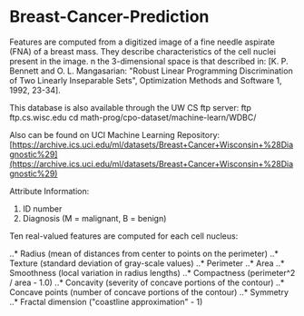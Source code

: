 # Breast-Cancer-Prediction
Features are computed from a digitized image of a fine needle aspirate (FNA) of a breast mass. They describe characteristics of the cell nuclei present in the image.
n the 3-dimensional space is that described in: [K. P. Bennett and O. L. Mangasarian: "Robust Linear Programming Discrimination of Two Linearly Inseparable Sets", Optimization Methods and Software 1, 1992, 23-34].

This database is also available through the UW CS ftp server:
ftp ftp.cs.wisc.edu
cd math-prog/cpo-dataset/machine-learn/WDBC/

Also can be found on UCI Machine Learning Repository: [https://archive.ics.uci.edu/ml/datasets/Breast+Cancer+Wisconsin+%28Diagnostic%29](https://archive.ics.uci.edu/ml/datasets/Breast+Cancer+Wisconsin+%28Diagnostic%29)

Attribute Information:

1) ID number
2) Diagnosis (M = malignant, B = benign)

Ten real-valued features are computed for each cell nucleus:

..* Radius (mean of distances from center to points on the perimeter)
..* Texture (standard deviation of gray-scale values)
..* Perimeter
..* Area
..* Smoothness (local variation in radius lengths)
..* Compactness (perimeter^2 / area - 1.0)
..* Concavity (severity of concave portions of the contour)
..* Concave points (number of concave portions of the contour)
..* Symmetry
..* Fractal dimension ("coastline approximation" - 1)
